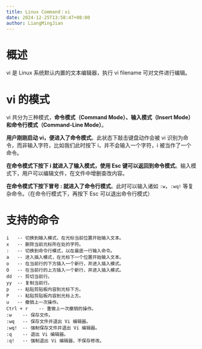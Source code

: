 ```yaml
---
title: Linux Command：vi
date: 2024-12-25T13:58:47+08:00
author: LiangMingJian
---
```


# 概述

vi 是 Linux 系统默认内置的文本编辑器，执行 vi filename 可对文件进行编辑。

# vi 的模式

vi 共分为三种模式，**命令模式（Command Mode）、输入模式（Insert Mode）和命令行模式（Command-Line Mode）**。

**用户刚刚启动 vi，便进入了命令模式**。此状态下敲击键盘动作会被 vi 识别为命令，而非输入字符，比如我们此时按下 i，并不会输入一个字符，i 被当作了一个命令。

**在命令模式下按下 i 就进入了输入模式，使用 Esc 键可以返回到命令模式**。输入模式下，用户可以编辑文件，在文件中增删查改内容。

**在命令模式下按下冒号 : 就进入了命令行模式**。此时可以输入诸如 `:w`，`:wq!` 等复杂命令。（在命令行模式下，再按下 Esc 可以退出命令行模式）

# 支持的命令

```
i   -- 切换到输入模式，在光标当前位置开始输入文本。
x   -- 删除当前光标所在处的字符。
:   -- 切换到命令行模式，以在最底一行输入命令。
a   -- 进入插入模式，在光标下一个位置开始输入文本。
o   -- 在当前行的下方插入一个新行，并进入插入模式。
O   -- 在当前行的上方插入一个新行，并进入插入模式。
dd  -- 剪切当前行。
yy  -- 复制当前行。
p   -- 粘贴剪贴板内容到光标下方。
P   -- 粘贴剪贴板内容到光标上方。
u   -- 撤销上一次操作。
Ctrl + r    -- 重做上一次撤销的操作。
:w    -- 保存文件。
:wq   -- 保存文件并退出 Vi 编辑器。
:wq!  -- 强制保存文件并退出 Vi 编辑器。
:q    -- 退出 Vi 编辑器。
:q!   -- 强制退出 Vi 编辑器，不保存修改。
```
